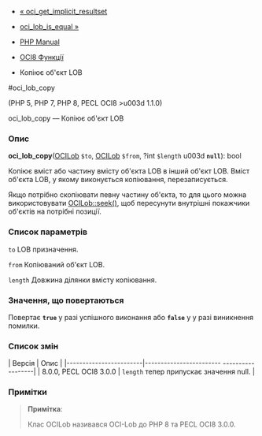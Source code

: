 - [«
oci_get_implicit_resultset](function.oci-get-implicit-resultset.md)
- [oci_lob_is_equal »](function.oci-lob-is-equal.md)

- [PHP Manual](index.md)
- [OCI8 Функції](ref.oci8.md)
- Копіює об'єкт LOB

#oci_lob_copy

(PHP 5, PHP 7, PHP 8, PECL OCI8 \>u003d 1.1.0)

oci_lob_copy — Копіює об'єкт LOB

### Опис

**oci_lob_copy**([OCILob](class.ocilob.md) `$to`,
[OCILob](class.ocilob.md) `$from`, ?int `$length` u003d **`null`**): bool

Копіює вміст або частину вмісту об'єкта LOB в інший об'єкт
LOB. Вміст об'єкта LOB, у якому виконується копіювання,
перезаписується.

Якщо потрібно скопіювати певну частину об'єкта, то для цього
можна використовувати [OCILob::seek()](ocilob.seek.md), щоб пересунути
внутрішні покажчики об'єктів на потрібні позиції.

### Список параметрів

`to`
LOB призначення.

`from`
Копіюваний об'єкт LOB.

`length`
Довжина ділянки вмісту копіювання.

### Значення, що повертаються

Повертає **`true`** у разі успішного виконання або **`false`** у
у разі виникнення помилки.

### Список змін

| Версія | Опис |
|------------------------|------------------------ ------------------|
| 8.0.0, PECL OCI8 3.0.0 | `length` тепер припускає значення null. |

### Примітки

> **Примітка**:
>
> Клас OCILob називався OCI-Lob до PHP 8 та PECL OCI8 3.0.0.
